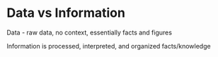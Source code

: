 # Data vs Information

Data - raw data, no context, essentially facts and figures

Information is processed, interpreted, and organized facts/knowledge

